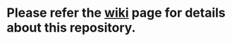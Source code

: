 # Please refer the [wiki](https://github.com/Future-Focus-Tech/FaceRecognitionClient/wiki) page for details about this repository.
